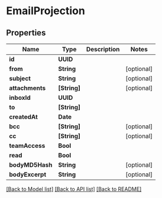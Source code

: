 # EmailProjection

## Properties
Name | Type | Description | Notes
------------ | ------------- | ------------- | -------------
**id** | **UUID** |  | 
**from** | **String** |  | [optional] 
**subject** | **String** |  | [optional] 
**attachments** | **[String]** |  | [optional] 
**inboxId** | **UUID** |  | 
**to** | **[String]** |  | 
**createdAt** | **Date** |  | 
**bcc** | **[String]** |  | [optional] 
**cc** | **[String]** |  | [optional] 
**teamAccess** | **Bool** |  | 
**read** | **Bool** |  | 
**bodyMD5Hash** | **String** |  | [optional] 
**bodyExcerpt** | **String** |  | [optional] 

[[Back to Model list]](../README#documentation-for-models) [[Back to API list]](../README#documentation-for-api-endpoints) [[Back to README]](../README)


